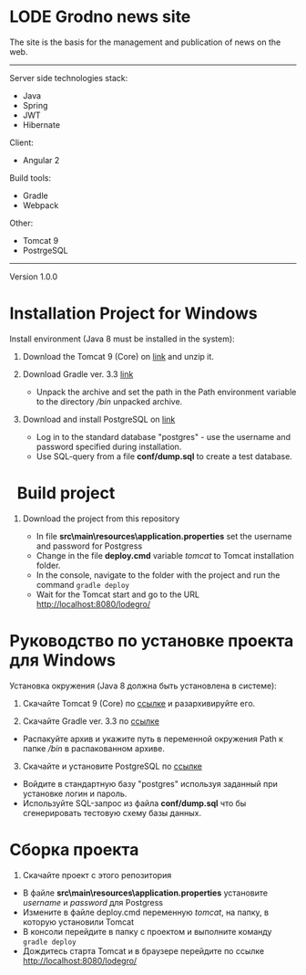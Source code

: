 LODE Grodno news site
=========================================
The site is the basis for the management and publication of news on the web.

***

Server side technologies stack: 
- Java
- Spring
- JWT
- Hibernate

Client: 
- Angular 2

Build tools: 
- Gradle
- Webpack

Other:
- Tomcat 9
- PostrgeSQL

***

Version 1.0.0  

Installation Project for Windows
=========================================

Install environment (Java 8 must be installed in the system):

1. Download the Tomcat 9 (Core) on [link](http://tomcat.apache.org/download-90.cgi) and unzip it.

2. Download Gradle ver. 3.3 [link](https://gradle.org/install#manually)
	* Unpack the archive and set the path in the Path environment variable to the directory */bin* unpacked archive.
 

3. Download and install PostgreSQL on [link](https://www.postgresql.org/download/windows/)
 
	* Log in to the standard database "postgres" - use the username and password specified during installation.
	* Use SQL-query from a file **conf/dump.sql** to create a test database.


 
Build project
=========================================
1. Download the project from this repository

	* In file **src\main\resources\application.properties** set the username and password for Postgress
	* Change in the file **deploy.cmd** variable *tomcat* to Tomcat installation folder.
	* In the console, navigate to the folder with the project and run the command `gradle deploy`
	* Wait for the Tomcat start and go to the URL [http://localhost:8080/lodegro/](http://localhost:8080/lodegro/)





Руководство по установке проекта для Windows
=========================================

Установка окружения (Java 8 должна быть установлена в системе):

1. Скачайте Tomcat 9 (Core) по [ссылке](http://tomcat.apache.org/download-90.cgi) и разархивируйте его.

2. Скачайте Gradle ver. 3.3 по [ссылке](https://gradle.org/install#manually) 
 * Распакуйте архив и укажите путь в переменной окружения Path к папке */bin* в распакованном архиве.
 
 
3. Скачайте и установите PostgreSQL по [ссылке](https://www.postgresql.org/download/windows/)
 
  * Войдите в стандартную базу "postgres" используя заданный при установке логин и пароль.
  * Используйте SQL-запрос из файла **conf/dump.sql** что бы сгенерировать тестовую схему базы данных.
 
Сборка проекта
=========================================
1. Скачайте проект с этого репозитория

  * В файле **src\main\resources\application.properties** установите *username* и *password* для Postgress
  * Измените в файле deploy.cmd переменную *tomcat*, на папку, в которую установили Tomcat
  * В консоли перейдите в папку с проектом и выполните команду `gradle deploy` 
  * Дождитесь старта Tomcat и в браузере перейдите по ссылке [http://localhost:8080/lodegro/](http://localhost:8080/lodegro/)
